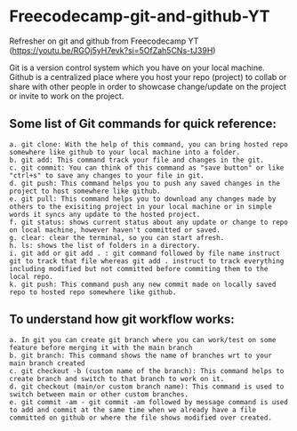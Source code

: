 # Freecodecamp-git-and-github-YT
Refresher on git and github from Freecodecamp YT (https://youtu.be/RGOj5yH7evk?si=5OfZah5CNs-tJ39H)

Git is a version control system which you have on your local machine.
Github is a centralized place where you host your repo (project) to collab or share with other people in order to showcase change/update on the project or invite to work on the project. 

## Some list of Git commands for quick reference:
    a. git clone: With the help of this command, you can bring hosted repo somewhere like github to your local machine into a folder.
    b. git add: This command track your file and changes in the git.
    c. git commit: You can think of this command as "save button" or like "ctrl+s" to save any changes to your file in git.
    d. git push: This command helps you to push any saved changes in the project to host somewhere like github.
    e. git pull: This command helps you to download any changes made by others to the exisiting project in your local machine or in simple words it syncs any update to the hosted project.
    f. git status: shows current status about any update or change to repo on local machine, however haven't committed or saved.
    g. clear: clear the terminal, so you can start afresh.
    h. ls: shows the list of folders in a directory.
    i. git add or git add . : git command followed by file name instruct git to track that file whereas git add . instruct to track everything including modified but not committed before commiting them to the local repo.
    k. git push: This command push any new commit made on locally saved repo to hosted repo somewhere like github.

## To understand how git workflow works:

    a. In git you can create git branch where you can work/test on some feature before merging it with the main branch
    b. git branch: This command shows the name of branches wrt to your main branch created
    c. git checkout -b (custom name of the branch): This command helps to create branch and switch to that branch to work on it.
    d. git checkout (main/or custom branch name): This command is used to switch between main or other custom branches.
    e. git commit -am - git commit -am followed by message command is used to add and commit at the same time when we already have a file committed on github or where the file shows modified over created.
    